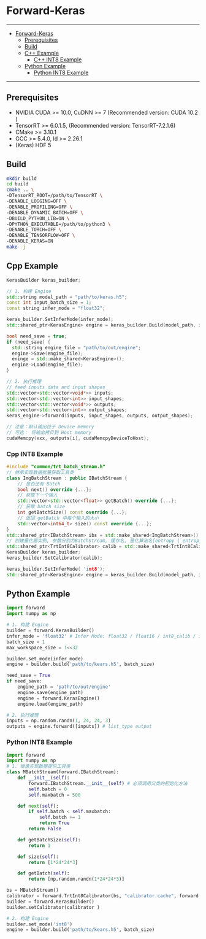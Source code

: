 # Forward-Keras

----

- [Forward-Keras](#forward-keras)
  - [Prerequisites](#prerequisites)
  - [Build](#build)
  - [C++ Example](#cpp-example)
    - [C++ INT8 Example](#cpp-int8-example)
  - [Python Example](#python-example)
    - [Python INT8 Example](#python-int8-example)

----

## Prerequisites

- NVIDIA CUDA >= 10.0, CuDNN >= 7 (Recommended version: CUDA 10.2 )
- TensorRT >= 6.0.1.5,  (Recommended version: TensorRT-7.2.1.6)
- CMake >= 3.10.1
- GCC >= 5.4.0, ld >= 2.26.1
- (Keras) HDF 5

## Build

```bash
mkdir build
cd build
cmake .. \
-DTensorRT_ROOT=/path/to/TensorRT \  
-DENABLE_LOGGING=OFF \  
-DENABLE_PROFILING=OFF \ 
-DENABLE_DYNAMIC_BATCH=OFF \ 
-DBUILD_PYTHON_LIB=ON \ 
-DPYTHON_EXECUTABLE=/path/to/python3 \ 
-DENABLE_TORCH=OFF \
-DENABLE_TENSORFLOW=OFF \
-DENABLE_KERAS=ON
make -j
```

## Cpp Example

```c++
KerasBuilder keras_builder;

// 1. 构建 Engine
std::string model_path = "path/to/keras.h5";
const int input_batch_size = 1; 
const string infer_mode = "float32";

keras_builder.SetInferMode(infer_mode); 
std::shared_ptr<KerasEngine> engine = keras_builder.Build(model_path, input_batch_size);

bool need_save = true;
if (need_save) {
  std::string engine_file = "path/to/out/engine";
  engine->Save(engine_file);
  eninge = std::make_shared<KerasEngine>();
  engine->Load(engine_file);
}

// 2. 执行推理
// feed inputs data and input shapes
std::vector<std::vector<void*>> inputs;
std::vector<std::vector<int>> input_shapes;
std::vector<std::vector<void*>> outputs;
std::vector<std::vector<int>> output_shapes;
keras_engine->forward(inputs, input_shapes, outputs, output_shapes);

// 注意：默认输出位于 Device memory
// 可选： 将输出拷贝到 Host memory
cudaMemcpy(xxx, outputs[i], cudaMemcpyDeviceToHost);
```

### Cpp INT8 Example

```c++
#include "common/trt_batch_stream.h"
// 继承实现数据批量获取工具类
class ImgBatchStream : public IBatchStream {
    // 是否还有 Batch
    bool next() override {...};
    // 获取下一个输入
    std::vector<std::vector<float>> getBatch() override {...};
    // 获取 batch size
    int getBatchSize() const override {...};
    // 返回 getBatch 中每个输入的大小
    std::vector<int64_t> size() const override {...};
}
std::shared_ptr<IBatchStream> ibs = std::make_shared<ImgBatchStream>();
// 创建量化器实例, 参数分别为BatchStream, 缓存名, 量化算法名[entropy | entropy_2 | minmax]
std::shared_ptr<TrtInt8Calibrator> calib = std::make_shared<TrtInt8Calibrator>(ibs, "calibrator.cache", "entropy");
KerasBuilder keras_builder;
keras_builder.SetCalibrator(calib);

keras_builder.SetInferMode( 'int8');
std::shared_ptr<KerasEngine> engine = keras_builder.Build(model_path, input_batch_size);
```

## Python Example

``` python
import forward
import numpy as np

# 1. 构建 Engine
builder = forward.KerasBuilder()
infer_mode = 'float32' # Infer Mode: float32 / float16 / int8_calib / int8
batch_size = 1
max_workspace_size = 1<<32

builder.set_mode(infer_mode) 
engine = builder.build('path/to/kears.h5', batch_size)

need_save = True
if need_save:
    engine_path = 'path/to/out/engine'
    engine.save(engine_path)
    engine = forward.KerasEngine()
    engine.load(engine_path)

# 2. 执行推理
inputs = np.random.randn(1, 24, 24, 3) 
outputs = engine.forward([inputs]) # list_type output
```

### Python INT8 Example

```python
import forward
import numpy as np
# 1. 继承实现数据提供工具类
class MBatchStream(forward.IBatchStream):
    def __init__(self):
        forward.IBatchStream.__init__(self) # 必须调用父类的初始化方法
        self.batch = 0
        self.maxbatch = 500 

    def next(self):
        if self.batch < self.maxbatch:
            self.batch += 1
            return True
        return False

    def getBatchSize(self):
        return 1

    def size(self):
        return [1*24*24*3]

    def getBatch(self):
        return [np.random.randn(1*24*24*3)]

bs = MBatchStream()
calibrator = forward.TrtInt8Calibrator(bs, "calibrator.cache", forward.ENTROPY_CALIBRATION)
builder = forward.KerasBuilder()
builder.setCalibrator(calibrator )

# 2. 构建 Engine
builder.set_mode('int8')
engine = builder.build('path/to/kears.h5', batch_size)
```
